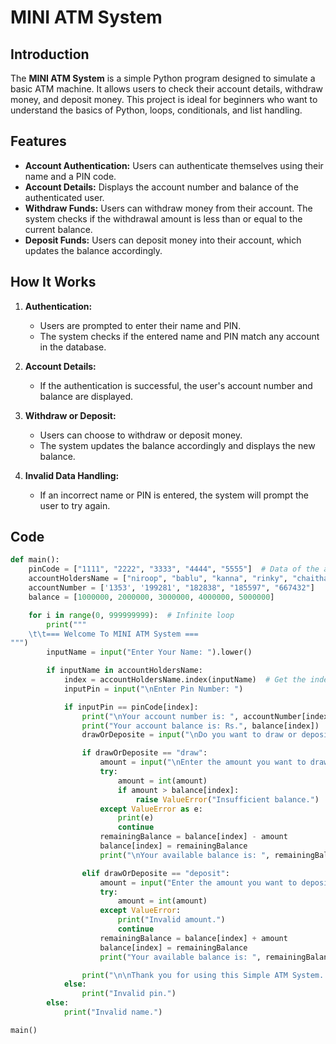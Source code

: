 # MINI ATM System

## Introduction
The **MINI ATM System** is a simple Python program designed to simulate a basic ATM machine. It allows users to check their account details, withdraw money, and deposit money. This project is ideal for beginners who want to understand the basics of Python, loops, conditionals, and list handling.

## Features
- **Account Authentication:** Users can authenticate themselves using their name and a PIN code.
- **Account Details:** Displays the account number and balance of the authenticated user.
- **Withdraw Funds:** Users can withdraw money from their account. The system checks if the withdrawal amount is less than or equal to the current balance.
- **Deposit Funds:** Users can deposit money into their account, which updates the balance accordingly.

## How It Works
1. **Authentication:** 
   - Users are prompted to enter their name and PIN.
   - The system checks if the entered name and PIN match any account in the database.
   
2. **Account Details:**
   - If the authentication is successful, the user's account number and balance are displayed.
   
3. **Withdraw or Deposit:**
   - Users can choose to withdraw or deposit money.
   - The system updates the balance accordingly and displays the new balance.

4. **Invalid Data Handling:**
   - If an incorrect name or PIN is entered, the system will prompt the user to try again.

## Code

```python
def main():
    pinCode = ["1111", "2222", "3333", "4444", "5555"]  # Data of the account holders
    accountHoldersName = ["niroop", "bablu", "kanna", "rinky", "chaithanya"]
    accountNumber = ['1353', '199281', "182838", "185597", "667432"]
    balance = [1000000, 2000000, 3000000, 4000000, 5000000]

    for i in range(0, 999999999):  # Infinite loop
        print("""
    \t\t=== Welcome To MINI ATM System ===
""")
        inputName = input("Enter Your Name: ").lower()

        if inputName in accountHoldersName:
            index = accountHoldersName.index(inputName)  # Get the index of the account holder's name
            inputPin = input("\nEnter Pin Number: ")

            if inputPin == pinCode[index]:
                print("\nYour account number is: ", accountNumber[index])
                print("Your account balance is: Rs.", balance[index])
                drawOrDeposite = input("\nDo you want to draw or deposit cash (draw/deposit/no): ")

                if drawOrDeposite == "draw":
                    amount = input("\nEnter the amount you want to draw: ")
                    try:
                        amount = int(amount)
                        if amount > balance[index]:
                            raise ValueError("Insufficient balance.")
                    except ValueError as e:
                        print(e)
                        continue
                    remainingBalance = balance[index] - amount
                    balance[index] = remainingBalance
                    print("\nYour available balance is: ", remainingBalance)

                elif drawOrDeposite == "deposit":
                    amount = input("Enter the amount you want to deposit: ")
                    try:
                        amount = int(amount)
                    except ValueError:
                        print("Invalid amount.")
                        continue
                    remainingBalance = balance[index] + amount
                    balance[index] = remainingBalance
                    print("Your available balance is: ", remainingBalance)

                print("\n\nThank you for using this Simple ATM System. \n  Brought To You By Chaithanya raj Bulla")
            else:
                print("Invalid pin.")
        else:
            print("Invalid name.")

main()

